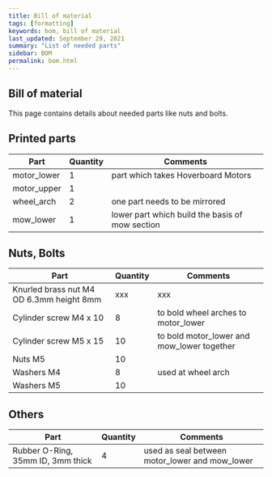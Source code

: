 ```yaml
---
title: Bill of material
tags: [formatting]
keywords: bom, bill of material
last_updated: September 29, 2021
summary: "List of needed parts"
sidebar: BOM
permalink: bom.html
---
```


## Bill of material
This page contains details about needed parts like nuts and bolts.

## Printed parts
| Part | Quantity | Comments |
|-------|--------|---------|
|motor_lower|1|part which takes Hoverboard Motors|
|motor_upper|1| |
|wheel_arch| 2 | one part needs to be mirrored |
|mow_lower| 1 | lower part which build the basis of mow section |

## Nuts, Bolts
| Part | Quantity | Comments |
|-------|--------|---------|
|Knurled brass nut M4 OD 6.3mm height 8mm|xxx|xxx|
|Cylinder screw M4 x 10 | 8 | to bold wheel arches to motor_lower|
|Cylinder screw M5 x 15 | 10 | to bold motor_lower and mow_lower together | 
|Nuts M5 | 10 | |
|Washers M4 | 8 | used at wheel arch |
|Washers M5 | 10 | |

## Others
| Part | Quantity | Comments |
|-------|--------|---------|
|Rubber O-Ring, 35mm ID, 3mm thick| 4 |used as seal between motor_lower and mow_lower|
